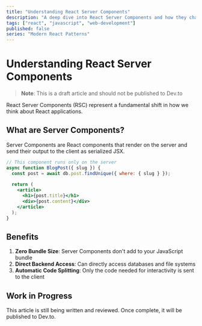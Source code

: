```yaml
---
title: "Understanding React Server Components"
description: "A deep dive into React Server Components and how they change the way we build React applications"
tags: ["react", "javascript", "web-development"]
published: false
series: "Modern React Patterns"
---
```


# Understanding React Server Components

> **Note**: This is a draft article and should not be published to Dev.to

React Server Components (RSC) represent a fundamental shift in how we think about React applications.

## What are Server Components?

Server Components are React components that render on the server and send their output to the client as serialized JSX.

```jsx
// This component runs only on the server
async function BlogPost({ slug }) {
  const post = await db.post.findUnique({ where: { slug } });
  
  return (
    <article>
      <h1>{post.title}</h1>
      <div>{post.content}</div>
    </article>
  );
}
```

## Benefits

1. **Zero Bundle Size**: Server Components don't add to your JavaScript bundle
2. **Direct Backend Access**: Can directly access databases and file systems
3. **Automatic Code Splitting**: Only the code needed for interactivity is sent to the client

## Work in Progress

This article is still being written and reviewed. Once complete, it will be published to Dev.to.